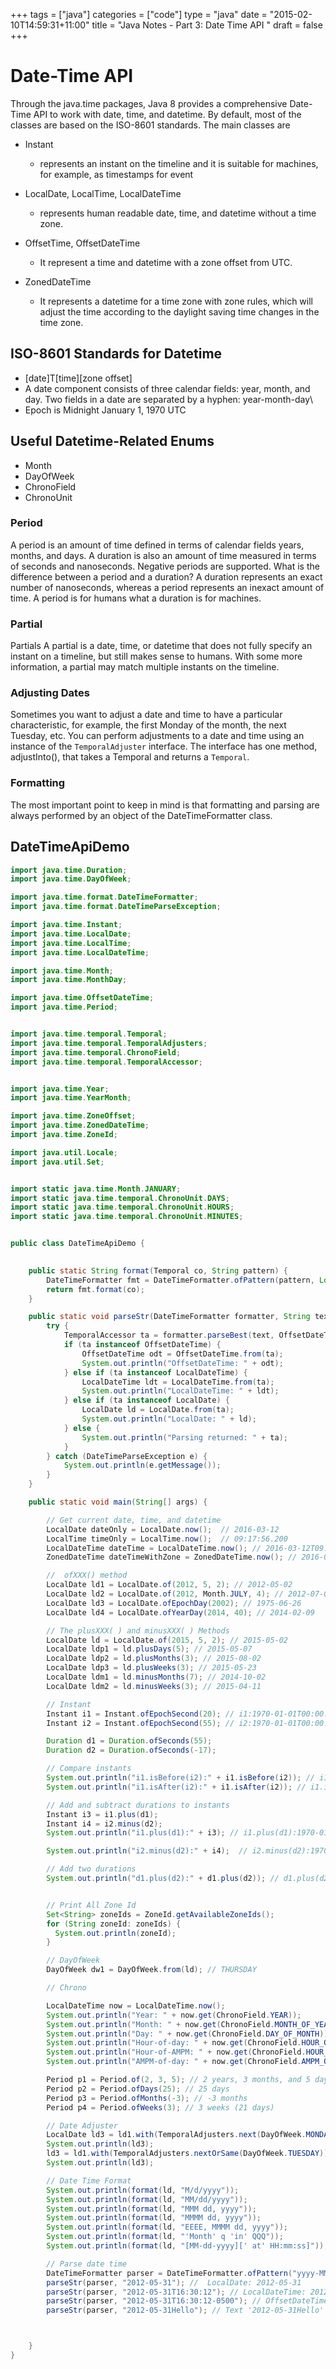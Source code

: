+++
tags = ["java"]
categories = ["code"]
type   = "java"
date = "2015-02-10T14:59:31+11:00"
title = "Java Notes - Part 3: Date Time API "
draft = false
+++

# Date-Time API

Through the java.time packages, Java 8 provides a comprehensive Date-Time API to work with date, time, and datetime. By default, most of the classes are based on the ISO-8601 standards. The main classes are

* Instant
   * represents an instant on the timeline and it is suitable for machines, for example, as timestamps for event
* LocalDate,  LocalTime, LocalDateTime
    * represents human readable date, time, and datetime without a time zone. 

* OffsetTime, OffsetDateTime
    * It represent a time and datetime with a zone offset from UTC. 
    
* ZonedDateTime
    * It represents a datetime for a time zone with zone rules, which will adjust the time according to the daylight saving time changes in the time zone.
    
## ISO-8601 Standards for Datetime
* [date]T[time][zone offset] 
* A date component consists of three calendar fields: year, month, and day. Two fields in a date are separated by a hyphen: year-month-day\
* Epoch is Midnight January 1, 1970 UTC

## Useful Datetime-Related Enums
* Month
* DayOfWeek
* ChronoField
* ChronoUnit

### Period 

A period is an amount of time defined in terms of calendar fields years, months, and days. A duration is also an amount of time measured in terms of seconds and nanoseconds. Negative periods are supported. What is the difference between a period and a duration? A duration represents an exact number of nanoseconds, whereas a period represents an inexact amount of time. A period is for humans what a duration is for machines.

### Partial 
Partials
A partial is a date, time, or datetime that does not fully specify an instant on a timeline, but still makes sense to humans. With some more information, a partial may match multiple instants on the timeline.

### Adjusting Dates

Sometimes you want to adjust a date and time to have a particular characteristic, for example, the first Monday of the month, the next Tuesday, etc. You can perform adjustments to a date and time using an instance of the `TemporalAdjuster` interface. The interface has one method, adjustInto(), that takes a Temporal and returns a `Temporal`.

### Formatting

The most important point to keep in mind is that formatting and parsing are
always performed by an object of the DateTimeFormatter class. 

## DateTimeApiDemo

```java
import java.time.Duration;
import java.time.DayOfWeek;

import java.time.format.DateTimeFormatter;
import java.time.format.DateTimeParseException;

import java.time.Instant;
import java.time.LocalDate;
import java.time.LocalTime; 
import java.time.LocalDateTime; 

import java.time.Month;
import java.time.MonthDay;

import java.time.OffsetDateTime;
import java.time.Period;


import java.time.temporal.Temporal;
import java.time.temporal.TemporalAdjusters;
import java.time.temporal.ChronoField;
import java.time.temporal.TemporalAccessor;


import java.time.Year;
import java.time.YearMonth;

import java.time.ZoneOffset;
import java.time.ZonedDateTime;
import java.time.ZoneId;

import java.util.Locale;
import java.util.Set;


import static java.time.Month.JANUARY;
import static java.time.temporal.ChronoUnit.DAYS;
import static java.time.temporal.ChronoUnit.HOURS;
import static java.time.temporal.ChronoUnit.MINUTES;


public class DateTimeApiDemo {

    
    public static String format(Temporal co, String pattern) {
        DateTimeFormatter fmt = DateTimeFormatter.ofPattern(pattern, Locale.US);
        return fmt.format(co);
    }

    public static void parseStr(DateTimeFormatter formatter, String text) {
		try {
			TemporalAccessor ta = formatter.parseBest(text, OffsetDateTime::from, LocalDateTime::from, LocalDate::from);
			if (ta instanceof OffsetDateTime) {
				OffsetDateTime odt = OffsetDateTime.from(ta);
				System.out.println("OffsetDateTime: " + odt);
			} else if (ta instanceof LocalDateTime) {
				LocalDateTime ldt = LocalDateTime.from(ta);
				System.out.println("LocalDateTime: " + ldt);
			} else if (ta instanceof LocalDate) {
				LocalDate ld = LocalDate.from(ta);
				System.out.println("LocalDate: " + ld);
			} else {
				System.out.println("Parsing returned: " + ta);
			}
		} catch (DateTimeParseException e) {
			System.out.println(e.getMessage());
		}
	}

    public static void main(String[] args) {

        // Get current date, time, and datetime 
        LocalDate dateOnly = LocalDate.now();  // 2016-03-12
        LocalTime timeOnly = LocalTime.now();  // 09:17:56.200
        LocalDateTime dateTime = LocalDateTime.now(); // 2016-03-12T09:17:56.200
        ZonedDateTime dateTimeWithZone = ZonedDateTime.now(); // 2016-03-12T09:17:56.202+11:00[Australia/Sydney]

        //  ofXXX() method
        LocalDate ld1 = LocalDate.of(2012, 5, 2); // 2012-05-02
        LocalDate ld2 = LocalDate.of(2012, Month.JULY, 4); // 2012-07-04
        LocalDate ld3 = LocalDate.ofEpochDay(2002); // 1975-06-26
        LocalDate ld4 = LocalDate.ofYearDay(2014, 40); // 2014-02-09

        // The plusXXX( ) and minusXXX( ) Methods
        LocalDate ld = LocalDate.of(2015, 5, 2); // 2015-05-02
        LocalDate ldp1 = ld.plusDays(5); // 2015-05-07
        LocalDate ldp2 = ld.plusMonths(3); // 2015-08-02
        LocalDate ldp3 = ld.plusWeeks(3); // 2015-05-23
        LocalDate ldm1 = ld.minusMonths(7); // 2014-10-02
        LocalDate ldm2 = ld.minusWeeks(3); // 2015-04-11

        // Instant 
        Instant i1 = Instant.ofEpochSecond(20); // i1:1970-01-01T00:00:20Z
        Instant i2 = Instant.ofEpochSecond(55); // i2:1970-01-01T00:00:55Z

        Duration d1 = Duration.ofSeconds(55);
        Duration d2 = Duration.ofSeconds(-17);

        // Compare instants
        System.out.println("i1.isBefore(i2):" + i1.isBefore(i2)); // i1.isBefore(i2):true
        System.out.println("i1.isAfter(i2):" + i1.isAfter(i2)); // i1.isAfter(i2):false

        // Add and subtract durations to instants
        Instant i3 = i1.plus(d1);
        Instant i4 = i2.minus(d2);
        System.out.println("i1.plus(d1):" + i3); // i1.plus(d1):1970-01-01T00:01:15Z

		System.out.println("i2.minus(d2):" + i4);  // i2.minus(d2):1970-01-01T00:01:12Z

        // Add two durations
        System.out.println("d1.plus(d2):" + d1.plus(d2)); // d1.plus(d2):PT38S


        // Print All Zone Id
        Set<String> zoneIds = ZoneId.getAvailableZoneIds();
        for (String zoneId: zoneIds) {
          System.out.println(zoneId);
        }

        // DayOfWeek
        DayOfWeek dw1 = DayOfWeek.from(ld); // THURSDAY 

        // Chrono 

        LocalDateTime now = LocalDateTime.now();
        System.out.println("Year: " + now.get(ChronoField.YEAR));
        System.out.println("Month: " + now.get(ChronoField.MONTH_OF_YEAR));
        System.out.println("Day: " + now.get(ChronoField.DAY_OF_MONTH));
        System.out.println("Hour-of-day: " + now.get(ChronoField.HOUR_OF_DAY));
        System.out.println("Hour-of-AMPM: " + now.get(ChronoField.HOUR_OF_AMPM));
        System.out.println("AMPM-of-day: " + now.get(ChronoField.AMPM_OF_DAY));

        Period p1 = Period.of(2, 3, 5); // 2 years, 3 months, and 5 days
        Period p2 = Period.ofDays(25); // 25 days
        Period p3 = Period.ofMonths(-3); // -3 months
        Period p4 = Period.ofWeeks(3); // 3 weeks (21 days)

		// Date Adjuster
		LocalDate ld3 = ld1.with(TemporalAdjusters.next(DayOfWeek.MONDAY));
		System.out.println(ld3);
		ld3 = ld1.with(TemporalAdjusters.nextOrSame(DayOfWeek.TUESDAY));
		System.out.println(ld3);

        // Date Time Format         
        System.out.println(format(ld, "M/d/yyyy"));
        System.out.println(format(ld, "MM/dd/yyyy"));
        System.out.println(format(ld, "MMM dd, yyyy"));
        System.out.println(format(ld, "MMMM dd, yyyy"));
        System.out.println(format(ld, "EEEE, MMMM dd, yyyy"));
        System.out.println(format(ld, "'Month' q 'in' QQQ"));
        System.out.println(format(ld, "[MM-dd-yyyy][' at' HH:mm:ss]"));

		// Parse date time
		DateTimeFormatter parser = DateTimeFormatter.ofPattern("yyyy-MM-dd['T'HH:mm:ss[Z]]");
		parseStr(parser, "2012-05-31"); //  LocalDate: 2012-05-31
		parseStr(parser, "2012-05-31T16:30:12"); // LocalDateTime: 2012-05-31T16:30:12
		parseStr(parser, "2012-05-31T16:30:12-0500"); // OffsetDateTime: 2012-05-31T16:30:12-05:00
		parseStr(parser, "2012-05-31Hello"); // Text '2012-05-31Hello' could not be parsed, unparsed text found at index 10



    }
}

```

